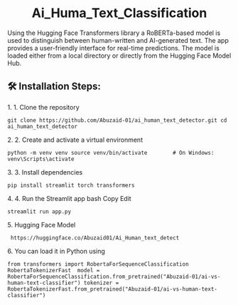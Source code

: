 <h1 align="center" id="title">Ai_Huma_Text_Classification</h1>

<p id="description">Using the Hugging Face Transformers library a RoBERTa-based model is used to distinguish between human-written and AI-generated text. The app provides a user-friendly interface for real-time predictions. The model is loaded either from a local directory or directly from the Hugging Face Model Hub.</p>

<h2>🛠️ Installation Steps:</h2>

<p>1. 1. Clone the repository</p>

```
git clone https://github.com/Abuzaid-01/ai_human_text_detector.git cd ai_human_text_detector
```

<p>2. 2. Create and activate a virtual environment</p>

```
python -m venv venv source venv/bin/activate        # On Windows: venv\Scripts\activate
```

<p>3. 3. Install dependencies</p>

```
pip install streamlit torch transformers
```

<p>4. 4. Run the Streamlit app bash Copy Edit</p>

```
streamlit run app.py
```

<p>5. Hugging Face Model</p>

```
 https://huggingface.co/Abuzaid01/Ai_Human_text_detect
```

<p>6. You can load it in Python using</p>

```
from transformers import RobertaForSequenceClassification RobertaTokenizerFast  model = RobertaForSequenceClassification.from_pretrained("Abuzaid-01/ai-vs-human-text-classifier") tokenizer = RobertaTokenizerFast.from_pretrained("Abuzaid-01/ai-vs-human-text-classifier")
```

